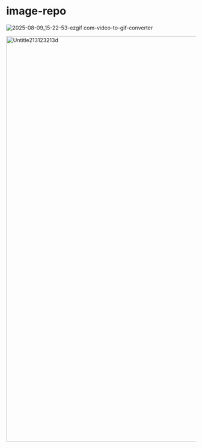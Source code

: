 # image-repo

![2025-08-09_15-22-53-ezgif com-video-to-gif-converter](https://github.com/user-attachments/assets/a6181299-36aa-4f8a-b7d3-b8230020b072)


<img width="1919" height="1079" alt="Untitle213123213d" src="https://github.com/user-attachments/assets/58ad669c-681c-496d-8a77-5a1ef357931b" />
